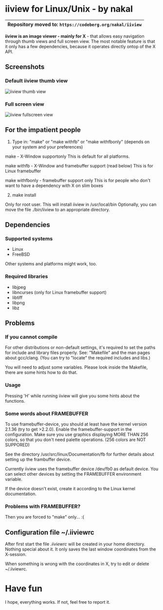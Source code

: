 
# iiview for Linux/Unix - by nakal

| Repository moved to: `https://codeberg.org/nakal/iiview` |
|---|

**iiview is an image viewer - mainly for X** - that allows
easy navigation through thumb views and full screen
view. The most notable feature is that it only has a
few dependencies, because it operates directly ontop of
the X API.

## Screenshots

### Default iiview thumb view

![iiview thumb view](https://lh4.googleusercontent.com/-SBk3VMOES9o/VIxf2Y3XOXI/AAAAAAAAGHo/lMfC2rUoM3A/w862-h767-no/iiview-thumbview.jpg)

### Full screen view

![iiview fullscreen view](https://lh3.googleusercontent.com/-yvELjirxeDU/VIxf1jAjcgI/AAAAAAAAGHg/adbFDgRh0Qk/w862-h767-no/iiview-fullscreen.jpg)

## For the impatient people

1) Type in: "make" or "make withfb" or "make withfbonly"
(depends on your system and your preferences)

make		- X-Window supportonly
		  This is default for all platforms.

make withfb     - X-Window and framebuffer support (read below)
		  This is for Linux framebuffer

make withfbonly - framebuffer support only
		  This is for people who don't want to have
		  a dependency with X on slim boxes

2) make install

Only for root user. This will install iiview in /usr/local/bin
Optionally, you can move the file ./bin/iiview to an
appropriate directory.


## Dependencies

### Supported systems

- Linux
- FreeBSD

Other systems and platforms might work, too.

### Required libraries

* libjpeg
* libncurses (only for Linux framebuffer support)
* libtiff
* libpng
* libz

## Problems

### If you cannot compile

For other distributions or non-default settings,
it's required to set the paths for include and
library files properly. See: "Makefile" and the
man pages about gcc/clang.
(You can try to "locate" the required includes
and libs.)

You will need to adjust some variables.
Please look inside the Makefile, there are
some hints how to do that.

### Usage

Pressing 'H' while running iiview will
give you some hints about the functions.

### Some words about FRAMEBUFFER

To use framebuffer-device, you should at least have
the kernel version 2.1.36 (try to get >2.2.0).
Enable the framebuffer-support in the configuration.
Make sure you use graphics displaying MORE THAN
256 colors, so that you don't need palette operations.
(256 colors are NOT SUPPORED)

See the directory /usr/src/linux/Documentation/fb
for further details about setting up the frambuffer
device.

Currently iiview uses the framebuffer device /dev/fb0
as default device. You can select other devices by
setting the FRAMEBUFFER environment variable.

If the device doesn't exist, create it according to
the Linux kernel documentation.

### Problems with FRAMEBUFFER?

Then you are forced to "make" only... :(

## Configuration file ~/.iiviewrc

After first start the file *.iiviewrc* will be created
in your home  directory.
Nothing special about it. It only saves the last
window coordinates from the X-session.

When something is wrong with the coordinates in
X, try to edit or delete ~/.iiviewrc.

# Have fun

I hope, everything works. If not, feel free to report it.
